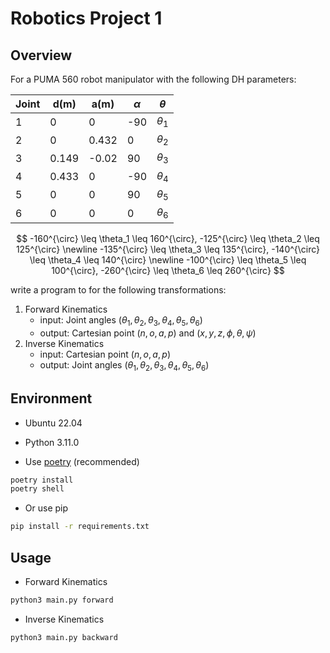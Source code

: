 # Robotics Project 1

## Overview

For a PUMA 560 robot manipulator with the following DH parameters:

| Joint | d(m)  | a(m)  | $\alpha$ | $\theta$   |
| ----- | ----- | ----- | -------- | ---------- |
| 1     | 0     | 0     | -90      | $\theta_1$ |
| 2     | 0     | 0.432 | 0        | $\theta_2$ |
| 3     | 0.149 | -0.02 | 90       | $\theta_3$ |
| 4     | 0.433 | 0     | -90      | $\theta_4$ |
| 5     | 0     | 0     | 90       | $\theta_5$ |
| 6     | 0     | 0     | 0        | $\theta_6$ |

$$
-160^{\circ} \leq \theta_1 \leq 160^{\circ}, -125^{\circ} \leq \theta_2 \leq 125^{\circ}
\newline
-135^{\circ} \leq \theta_3 \leq 135^{\circ}, -140^{\circ} \leq \theta_4 \leq 140^{\circ}
\newline
-100^{\circ} \leq \theta_5 \leq 100^{\circ}, -260^{\circ} \leq \theta_6 \leq 260^{\circ}
$$

write a program to for the following transformations:

1. Forward Kinematics
   - input: Joint angles $(\theta_1, \theta_2, \theta_3, \theta_4, \theta_5, \theta_6)$
   - output: Cartesian point $(n, o, a, p)$ and $(x ,y, z, \phi, \theta, \psi)$
2. Inverse Kinematics
   - input: Cartesian point $(n, o, a, p)$
   - output: Joint angles $(\theta_1, \theta_2, \theta_3, \theta_4, \theta_5, \theta_6)$

## Environment

- Ubuntu 22.04
- Python 3.11.0

- Use [poetry](https://python-poetry.org/) (recommended)

```bash
poetry install
poetry shell
```

- Or use pip

```bash
pip install -r requirements.txt
```

## Usage

- Forward Kinematics

```bash
python3 main.py forward
```

- Inverse Kinematics

```bash
python3 main.py backward
```
